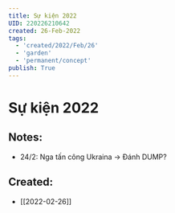 ```yaml
---
title: Sự kiện 2022
UID: 220226210642
created: 26-Feb-2022
tags:
  - 'created/2022/Feb/26'
  - 'garden'
  - 'permanent/concept'
publish: True
---
```

# Sự kiện 2022

## Notes:
- 24/2: Nga tấn công Ukraina -> Đánh DUMP?
## Created:
- [[2022-02-26]]
